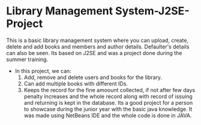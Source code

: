 # Library Management System-J2SE-Project
This is a basic library management system where you can upload, create, delete and add books and members and author details. Defaulter's details can also be seen. Its based on J2SE and was a project done during the summer training.
- In this project, we can:
  1. Add, remove and delete users and books for the library.
  2. Can add multiple books with different IDs.
  3. Keeps the record for the fine amoount collected, if not after few days penalty increases and the whole record along with record of issuing and returning is kept in the database.
Its a good project for a person to showcase during the junior year with the basic java knowledge. 
It was made using NetBeans IDE and the whole code is done in JAVA.

